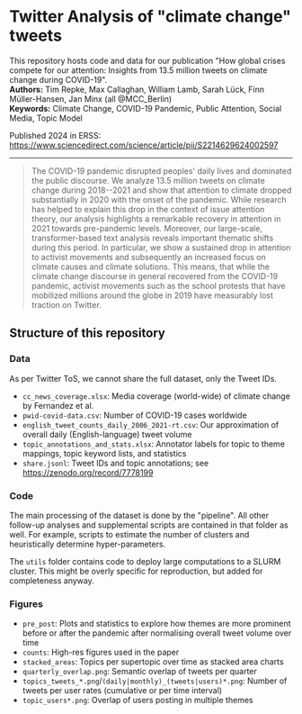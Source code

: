 # Twitter Analysis of "climate change" tweets

This repository hosts code and data for our publication "How global crises compete for our attention: Insights from 13.5 million tweets on climate change during COVID-19".   
**Authors:** Tim Repke, Max Callaghan, William Lamb, Sarah Lück, Finn Müller-Hansen, Jan Minx (all @MCC_Berlin)   
**Keywords:** Climate Change, COVID-19 Pandemic, Public Attention, Social Media, Topic Model

Published 2024 in ERSS:  
https://www.sciencedirect.com/science/article/pii/S2214629624002597

---
> The COVID-19 pandemic disrupted peoples' daily lives and dominated the public discourse.
> We analyze 13.5 million tweets on climate change during 2018--2021 and show that attention to climate dropped substantially in 2020 with the onset of the pandemic.
> While research has helped to explain this drop in the context of issue attention theory, our analysis highlights a remarkable recovery in attention in 2021 towards pre-pandemic levels.
> Moreover, our large-scale, transformer-based text analysis reveals important thematic shifts during this period.
> In particular, we show a sustained drop in attention to activist movements and subsequently an increased focus on climate causes and climate solutions.
> This means, that while the climate change discourse in general recovered from the COVID-19 pandemic, activist movements such as the school protests that have mobilized millions around the globe in 2019 have measurably lost traction on Twitter.

## Structure of this repository

### Data
As per Twitter ToS, we cannot share the full dataset, only the Tweet IDs.

* `cc_news_coverage.xlsx`: Media coverage (world-wide) of climate change by Fernandez et al.
* `pwid-covid-data.csv`: Number of COVID-19 cases worldwide
* `english_tweet_counts_daily_2006_2021-rt.csv`: Our approximation of overall daily (English-language) tweet volume
* `topic_annotations_and_stats.xlsx`: Annotator labels for topic to theme mappings, topic keyword lists, and statistics
* `share.jsonl`: Tweet IDs and topic annotations; see https://zenodo.org/record/7778199

### Code

The main processing of the dataset is done by the "pipeline".
All other follow-up analyses and supplemental scripts are contained in that folder as well.
For example, scripts to estimate the number of clusters and heuristically determine hyper-parameters.

The `utils` folder contains code to deploy large computations to a SLURM cluster.
This might be overly specific for reproduction, but added for completeness anyway.

### Figures

* `pre_post`: Plots and statistics to explore how themes are more prominent before or after the pandemic after normalising overall tweet volume over time
* `counts`: High-res figures used in the paper
* `stacked_areas`: Topics per supertopic over time as stacked area charts
* `quarterly_overlap.png`: Semantic overlap of tweets per quarter
* `topics_tweets_*.png`/`(daily|monthly)_(tweets|users)*.png`: Number of tweets per user rates (cumulative or per time interval)
* `topic_users*.png`: Overlap of users posting in multiple themes

